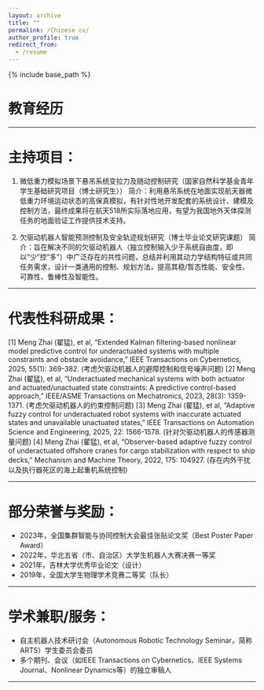 ```yaml
---
layout: archive
title: ""
permalink: /Chinese cv/
author_profile: true
redirect_from:
  - /resume
---
```


{% include base_path %}

# 教育经历

-----

# 主持项目：
1. 微低重力模拟场景下悬吊系统变拉力及随动控制研究（国家自然科学基金青年学生基础研究项目（博士研究生））
简介：利用悬吊系统在地面实现航天器微低重力环境运动状态的高保真模拟，有针对性地开发配套的系统设计、建模及控制方法，最终成果将在航天518所实际落地应用，有望为我国地外天体探测任务的地面验证工作提供技术支持。

2. 欠驱动机器人智能预测控制及安全轨迹规划研究（博士毕业论文研究课题）
简介：旨在解决不同的欠驱动机器人（独立控制输入少于系统自由度，即以“少”控“多”）中广泛存在的共性问题，总结并利用其动力学结构特征或共同任务需求，设计一类通用的控制、规划方法，提高其稳/暂态性能、安全性、可靠性、鲁棒性及智能性。

-----

# 代表性科研成果：
[1]	Meng Zhai (翟猛), et al, “Extended Kalman filtering-based nonlinear model predictive control for underactuated systems with multiple constraints and obstacle avoidance,” IEEE Transactions on Cybernetics, 2025, 55(1): 369-382. (考虑欠驱动机器人的避障控制和信号噪声问题)
[2]	Meng Zhai (翟猛), et al, “Underactuated mechanical systems with both actuator and actuated/unactuated state constraints: A predictive control-based approach,” IEEE/ASME Transactions on Mechatronics, 2023, 28(3): 1359-1371. (考虑欠驱动机器人的约束控制问题)
[3]	Meng Zhai (翟猛), et al, “Adaptive fuzzy control for underactuated robot systems with inaccurate actuated states and unavailable unactuated states,” IEEE Transactions on Automation Science and Engineering, 2025, 22: 1566-1578. (针对欠驱动机器人的传感器测量问题)
[4]	Meng Zhai (翟猛), et al, “Observer-based adaptive fuzzy control of underactuated offshore cranes for cargo stabilization with respect to ship decks,” Mechanism and Machine Theory, 2022, 175: 104927. (存在内外干扰以及执行器死区的海上起重机系统控制)

-----

# 部分荣誉与奖励：
- 2023年，全国集群智能与协同控制大会最佳张贴论文奖（Best Poster Paper Award）   
- 2022年，华北五省（市、自治区）大学生机器人大赛决赛一等奖   
- 2021年，吉林大学优秀毕业论文（设计）   
- 2019年，全国大学生物理学术竞赛二等奖（队长）    

-----

# 学术兼职/服务：
-	自主机器人技术研讨会（Autonomous Robotic Technology Seminar，简称ARTS）学生委员会委员
-	多个期刊、会议（如IEEE Transactions on Cybernetics、IEEE Systems Journal、Nonlinear Dynamics等）的独立审稿人

-----

